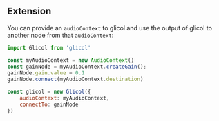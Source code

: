 ## Extension

You can provide an `audioContext` to glicol and use the output of glicol to another node from that `audioContext`:

```js
import Glicol from 'glicol'

const myAudioContext = new AudioContext()
const gainNode = myAudioContext.createGain();
gainNode.gain.value = 0.1
gainNode.connect(myAudioContext.destination)

const glicol = new Glicol({
    audioContext: myAudioContext,
    connectTo: gainNode
})
```